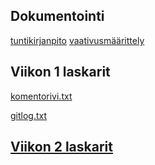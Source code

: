 ## Dokumentointi
[tuntikirjanpito](https://github.com/sapetus/otm-harjoitustyo/blob/master/dokumentointi/tyoaikakirjanpito.txt)
[vaativusmäärittely](https://github.com/sapetus/otm-harjoitustyo/blob/master/dokumentointi/vaatimusmaarittely.md)

## Viikon 1 laskarit

[komentorivi.txt](https://github.com/sapetus/otm-harjoitustyo/blob/master/laskarit/viikko1/komentorivi.txt)

[gitlog.txt](https://github.com/sapetus/otm-harjoitustyo/blob/master/laskarit/viikko1/gitlog.txt)

## [Viikon 2 laskarit](https://github.com/sapetus/otm-harjoitustyo/tree/master/laskarit/viikko2)

